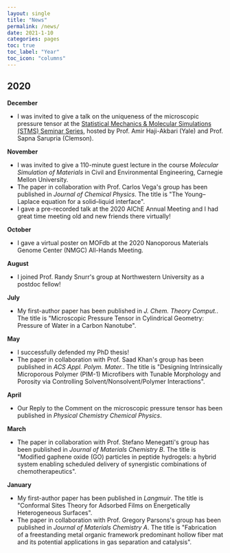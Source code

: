 ```yaml
---
layout: single
title: "News"
permalink: /news/
date: 2021-1-10
categories: pages
toc: true
toc_label: "Year"
toc_icon: "columns"
---
```

## 2020
**December** 
- I was invited to give a talk on the uniqueness of the microscopic pressure tensor at the [Statistical Mechanics & Molecular Simulations (STMS) Seminar Series](https://lu.ma/qyzdeu6p), hosted by Prof. Amir Haji-Akbari (Yale) and Prof. Sapna Sarupria (Clemson).

**November**
- I was invited to give a 110-minute guest lecture in the course *Molecular Simulation of Materials* in Civil and Environmental Engineering, Carnegie Mellon University.
- The paper in collaboration with Prof. Carlos Vega's group has been published in *Journal of Chemical Physics*. The title is "The Young–Laplace equation for a solid–liquid interface".
- I gave a pre-recorded talk at the 2020 AIChE Annual Meeting and I had great time meeting old and new friends there virtually!

**October**
- I gave a virtual poster on MOFdb at the 2020 Nanoporous Materials Genome Center (NMGC) All-Hands Meeting.  

**August**
- I joined Prof. Randy Snurr's group at Northwestern University as a postdoc fellow!

**July**
- My first-author paper has been published in *J. Chem. Theory Comput.*. The title is "Microscopic Pressure Tensor in Cylindrical Geometry: Pressure of Water in a Carbon Nanotube".

**May**
- I successfully defended my PhD thesis! 
- The paper in collaboration with Prof. Saad Khan's group has been published in *ACS Appl. Polym. Mater.*. The title is "Designing Intrinsically Microporous Polymer (PIM-1) Microfibers with Tunable Morphology and Porosity via Controlling Solvent/Nonsolvent/Polymer Interactions".

**April**
- Our Reply to the Comment on the microscopic pressure tensor has been published in *Physical Chemistry Chemical Physics*. 

**March**
- The paper in collaboration with Prof. Stefano Menegatti's group has been published in *Journal of Materials Chemistry B*. The title is "Modified gaphene oxide (GO) particles in peptide hydrogels: a hybrid system enabling scheduled delivery of synergistic combinations of chemotherapeutics".

**January**
- My first-author paper has been published in *Langmuir*. The title is "Conformal Sites Theory for Adsorbed Films on Energetically Heterogeneous Surfaces".
- The paper in collaboration with Prof. Gregory Parsons's group has been published in *Journal of Materials Chemistry A*. The title is "Fabrication of a freestanding metal organic framework predominant hollow fiber mat and its potential applications in gas separation and catalysis".


